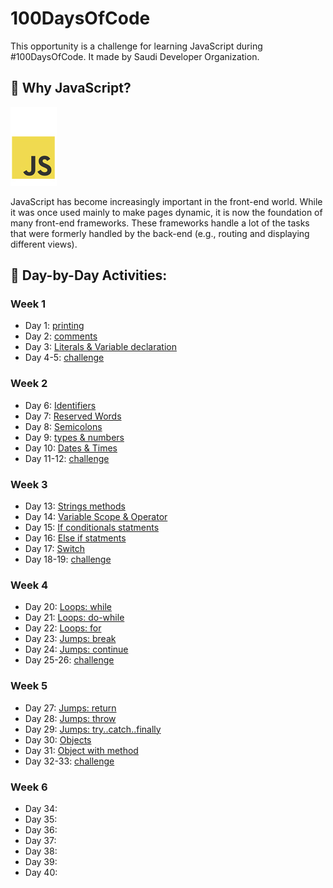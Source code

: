 # 100DaysOfCode
This opportunity is a challenge for learning JavaScript during #100DaysOfCode. It made by  Saudi Developer Organization. 

<!-- ## Table of Contents
* [Why JavaScript?](#Why_JavaScript?)
* [Day-by-Day Activities](#day-by-day_activities) -->

## :pushpin: Why JavaScript?
<img src="JavaScript/javascript.jpg" alt="JavaScript">

JavaScript has become increasingly important in the front-end world. While it was once used mainly to make pages dynamic, it is now the foundation of many front-end frameworks. These frameworks handle a lot of the tasks that were formerly handled by the back-end (e.g., routing and displaying different views).

## :rocket: Day-by-Day Activities:
### Week 1
* Day 1: [printing](JavaScript/1st_Week/1st_Day.js)
* Day 2: [comments](JavaScript/1st_Week/2nd_Day.js)
* Day 3: [Literals & Variable declaration](JavaScript/1st_Week/3rd_Day.js)
* Day 4-5: [challenge](JavaScript/1st_Week/4th_and_5th_Days.js)

### Week 2
* Day 6: [Identifiers](JavaScript/2nd_Week/6th_Day.js)
* Day 7: [Reserved Words](JavaScript/2nd_Week/7th_Day.js)
* Day 8: [Semicolons](JavaScript/2nd_Week/8th_Day.js)
* Day 9: [types & numbers](JavaScript/2nd_Week/9th_Day.js)
* Day 10: [Dates & Times](JavaScript/2nd_Week/10th_Day.js)
* Day 11-12: [challenge](JavaScript/2nd_Week/11th_and_12th_Days.js)

### Week 3
* Day 13: [Strings methods](JavaScript/3rd_Week/13th_day.js)
* Day 14: [Variable Scope & Operator](JavaScript/3rd_Week/14th_day.js)
* Day 15: [If conditionals statments](JavaScript/3rd_Week/15th_day.js)
* Day 16: [Else if statments](JavaScript/3rd_Week/17th_day.js)
* Day 17: [Switch](JavaScript/3rd_Week/17th_day.js)
* Day 18-19: [challenge](JavaScript/3rd_Week/18th_and_19th_days.js)

### Week 4
* Day 20: [Loops: while](JavaScript/4th_Week/20th_day.js)
* Day 21: [Loops: do-while](JavaScript/4th_Week/21th_day.js)
* Day 22: [Loops: for](JavaScript/4th_Week/22th_day.js)
* Day 23: [Jumps: break](JavaScript/4th_Week/23th_day.js)
* Day 24: [Jumps: continue](JavaScript/4th_Week/24th_day.js)
* Day 25-26: [challenge](JavaScript/4th_Week/25th_and_26th_days.js)

### Week 5
* Day 27: [Jumps: return](JavaScript/5th_Week/27th_day.js)
* Day 28: [Jumps: throw](JavaScript/5th_Week/28th_day.js)
* Day 29: [Jumps: try..catch..finally](JavaScript/5th_Week/29th_day.js)
* Day 30: [Objects](JavaScript/4th_Week/30th_day.js)
* Day 31: [Object with method](JavaScript/5th_Week/31th_day.js)
* Day 32-33: [challenge](JavaScript/5th_Week/32th_and_33th_days.js)

### Week 6
* Day 34:
* Day 35:
* Day 36:
* Day 37:
* Day 38:
* Day 39:
* Day 40:
